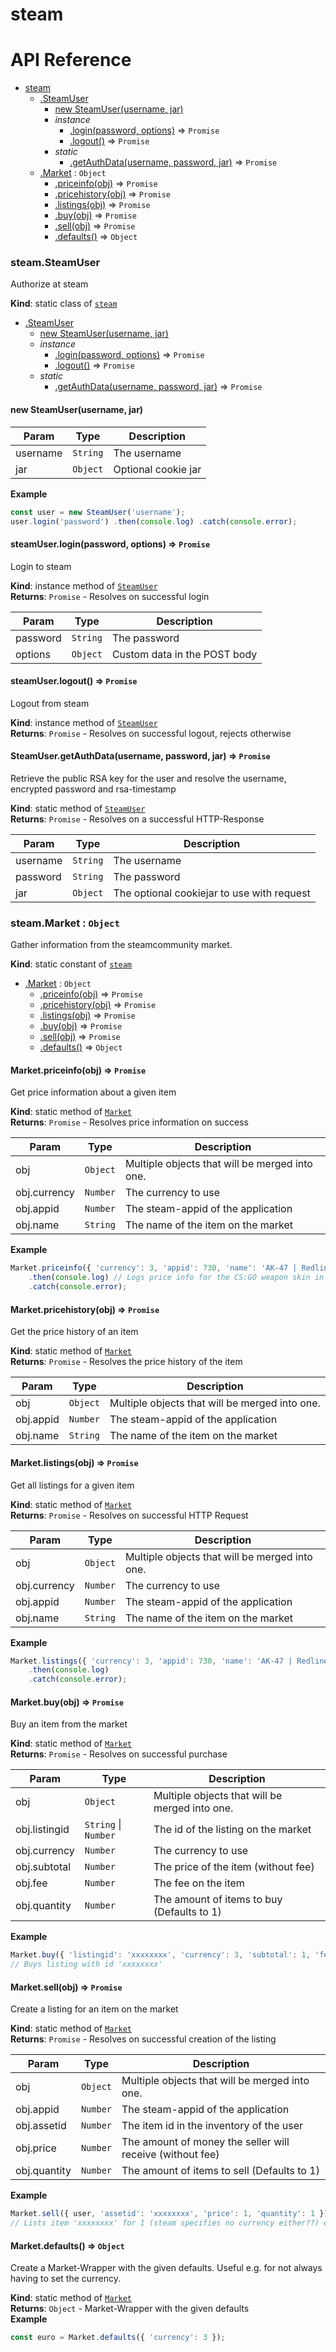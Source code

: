 # steam

# API Reference

* [steam](#module_steam)
    * [.SteamUser](#module_steam.SteamUser)
        * [new SteamUser(username, jar)](#new_module_steam.SteamUser_new)
        * _instance_
            * [.login(password, options)](#module_steam.SteamUser+login) ⇒ <code>Promise</code>
            * [.logout()](#module_steam.SteamUser+logout) ⇒ <code>Promise</code>
        * _static_
            * [.getAuthData(username, password, jar)](#module_steam.SteamUser.getAuthData) ⇒ <code>Promise</code>
    * [.Market](#module_steam.Market) : <code>Object</code>
        * [.priceinfo(obj)](#module_steam.Market.priceinfo) ⇒ <code>Promise</code>
        * [.pricehistory(obj)](#module_steam.Market.pricehistory) ⇒ <code>Promise</code>
        * [.listings(obj)](#module_steam.Market.listings) ⇒ <code>Promise</code>
        * [.buy(obj)](#module_steam.Market.buy) ⇒ <code>Promise</code>
        * [.sell(obj)](#module_steam.Market.sell) ⇒ <code>Promise</code>
        * [.defaults()](#module_steam.Market.defaults) ⇒ <code>Object</code>

<a name="module_steam.SteamUser"></a>

### steam.SteamUser
Authorize at steam

**Kind**: static class of <code>[steam](#module_steam)</code>  

* [.SteamUser](#module_steam.SteamUser)
    * [new SteamUser(username, jar)](#new_module_steam.SteamUser_new)
    * _instance_
        * [.login(password, options)](#module_steam.SteamUser+login) ⇒ <code>Promise</code>
        * [.logout()](#module_steam.SteamUser+logout) ⇒ <code>Promise</code>
    * _static_
        * [.getAuthData(username, password, jar)](#module_steam.SteamUser.getAuthData) ⇒ <code>Promise</code>

<a name="new_module_steam.SteamUser_new"></a>

#### new SteamUser(username, jar)

| Param | Type | Description |
| --- | --- | --- |
| username | <code>String</code> | The username |
| jar | <code>Object</code> | Optional cookie jar |

**Example**  
```js
const user = new SteamUser('username');user.login('password') .then(console.log) .catch(console.error);
```
<a name="module_steam.SteamUser+login"></a>

#### steamUser.login(password, options) ⇒ <code>Promise</code>
Login to steam

**Kind**: instance method of <code>[SteamUser](#module_steam.SteamUser)</code>  
**Returns**: <code>Promise</code> - Resolves on successful login  

| Param | Type | Description |
| --- | --- | --- |
| password | <code>String</code> | The password |
| options | <code>Object</code> | Custom data in the POST body |

<a name="module_steam.SteamUser+logout"></a>

#### steamUser.logout() ⇒ <code>Promise</code>
Logout from steam

**Kind**: instance method of <code>[SteamUser](#module_steam.SteamUser)</code>  
**Returns**: <code>Promise</code> - Resolves on successful logout, rejects otherwise  
<a name="module_steam.SteamUser.getAuthData"></a>

#### SteamUser.getAuthData(username, password, jar) ⇒ <code>Promise</code>
Retrieve the public RSA key for the user and resolve the username,encrypted password and rsa-timestamp

**Kind**: static method of <code>[SteamUser](#module_steam.SteamUser)</code>  
**Returns**: <code>Promise</code> - Resolves on a successful HTTP-Response  

| Param | Type | Description |
| --- | --- | --- |
| username | <code>String</code> | The username |
| password | <code>String</code> | The password |
| jar | <code>Object</code> | The optional cookiejar to use with                                  request |

<a name="module_steam.Market"></a>

### steam.Market : <code>Object</code>
Gather information from the steamcommunity market.

**Kind**: static constant of <code>[steam](#module_steam)</code>  

* [.Market](#module_steam.Market) : <code>Object</code>
    * [.priceinfo(obj)](#module_steam.Market.priceinfo) ⇒ <code>Promise</code>
    * [.pricehistory(obj)](#module_steam.Market.pricehistory) ⇒ <code>Promise</code>
    * [.listings(obj)](#module_steam.Market.listings) ⇒ <code>Promise</code>
    * [.buy(obj)](#module_steam.Market.buy) ⇒ <code>Promise</code>
    * [.sell(obj)](#module_steam.Market.sell) ⇒ <code>Promise</code>
    * [.defaults()](#module_steam.Market.defaults) ⇒ <code>Object</code>

<a name="module_steam.Market.priceinfo"></a>

#### Market.priceinfo(obj) ⇒ <code>Promise</code>
Get price information about a given item

**Kind**: static method of <code>[Market](#module_steam.Market)</code>  
**Returns**: <code>Promise</code> - Resolves price information on success  

| Param | Type | Description |
| --- | --- | --- |
| obj | <code>Object</code> | Multiple objects that will be merged into                                one. |
| obj.currency | <code>Number</code> | The currency to use |
| obj.appid | <code>Number</code> | The steam-appid of the application |
| obj.name | <code>String</code> | The name of the item on the market |

**Example**  
```js
Market.priceinfo({ 'currency': 3, 'appid': 730, 'name': 'AK-47 | Redline (Well-Worn)' })    .then(console.log) // Logs price info for the CS:GO weapon skin in euros    .catch(console.error);
```
<a name="module_steam.Market.pricehistory"></a>

#### Market.pricehistory(obj) ⇒ <code>Promise</code>
Get the price history of an item

**Kind**: static method of <code>[Market](#module_steam.Market)</code>  
**Returns**: <code>Promise</code> - Resolves the price history of the item  

| Param | Type | Description |
| --- | --- | --- |
| obj | <code>Object</code> | Multiple objects that will be merged into                                one. |
| obj.appid | <code>Number</code> | The steam-appid of the application |
| obj.name | <code>String</code> | The name of the item on the market |

<a name="module_steam.Market.listings"></a>

#### Market.listings(obj) ⇒ <code>Promise</code>
Get all listings for a given item

**Kind**: static method of <code>[Market](#module_steam.Market)</code>  
**Returns**: <code>Promise</code> - Resolves on successful HTTP Request  

| Param | Type | Description |
| --- | --- | --- |
| obj | <code>Object</code> | Multiple objects that will be merged into                                one. |
| obj.currency | <code>Number</code> | The currency to use |
| obj.appid | <code>Number</code> | The steam-appid of the application |
| obj.name | <code>String</code> | The name of the item on the market |

**Example**  
```js
Market.listings({ 'currency': 3, 'appid': 730, 'name': 'AK-47 | Redline (Well-Worn)' })    .then(console.log)    .catch(console.error);
```
<a name="module_steam.Market.buy"></a>

#### Market.buy(obj) ⇒ <code>Promise</code>
Buy an item from the market

**Kind**: static method of <code>[Market](#module_steam.Market)</code>  
**Returns**: <code>Promise</code> - Resolves on successful purchase  

| Param | Type | Description |
| --- | --- | --- |
| obj | <code>Object</code> | Multiple objects that will be merged into                                one. |
| obj.listingid | <code>String</code> &#124; <code>Number</code> | The id of the listing on the market |
| obj.currency | <code>Number</code> | The currency to use |
| obj.subtotal | <code>Number</code> | The price of the item (without fee) |
| obj.fee | <code>Number</code> | The fee on the item |
| obj.quantity | <code>Number</code> | The amount of items to buy (Defaults to 1) |

**Example**  
```js
Market.buy({ 'listingid': 'xxxxxxxx', 'currency': 3, 'subtotal': 1, 'fee': 2 })// Buys listing with id 'xxxxxxxx'
```
<a name="module_steam.Market.sell"></a>

#### Market.sell(obj) ⇒ <code>Promise</code>
Create a listing for an item on the market

**Kind**: static method of <code>[Market](#module_steam.Market)</code>  
**Returns**: <code>Promise</code> - Resolves on successful creation of the listing  

| Param | Type | Description |
| --- | --- | --- |
| obj | <code>Object</code> | Multiple objects that will be merged into                                one. |
| obj.appid | <code>Number</code> | The steam-appid of the application |
| obj.assetid | <code>Number</code> | The item id in the inventory of the user |
| obj.price | <code>Number</code> | The amount of money the seller will receive                                    (without fee) |
| obj.quantity | <code>Number</code> | The amount of items to sell (Defaults to 1) |

**Example**  
```js
Market.sell({ user, 'assetid': 'xxxxxxxx', 'price': 1, 'quantity': 1 })// Lists item 'xxxxxxxx' for 1 (steam specifies no currency either??) on the market
```
<a name="module_steam.Market.defaults"></a>

#### Market.defaults() ⇒ <code>Object</code>
Create a Market-Wrapper with the given defaults. Useful e.g. for notalways having to set the currency.

**Kind**: static method of <code>[Market](#module_steam.Market)</code>  
**Returns**: <code>Object</code> - Market-Wrapper with the given defaults  
**Example**  
```js
const euro = Market.defaults({ 'currency': 3 });
```
